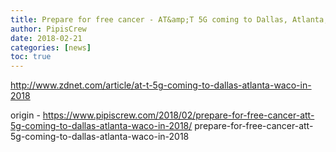 ```yaml
---
title: Prepare for free cancer - AT&amp;T 5G coming to Dallas, Atlanta, Waco in 2018
author: PipisCrew
date: 2018-02-21
categories: [news]
toc: true
---
```


http://www.zdnet.com/article/at-t-5g-coming-to-dallas-atlanta-waco-in-2018

origin - https://www.pipiscrew.com/2018/02/prepare-for-free-cancer-att-5g-coming-to-dallas-atlanta-waco-in-2018/ prepare-for-free-cancer-att-5g-coming-to-dallas-atlanta-waco-in-2018